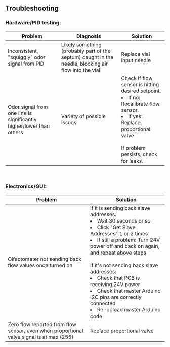 ## Troubleshooting

### Hardware/PID testing:

| Problem | Diagnosis | Solution |
| ----------- | ----------- | ----------- |
| Inconsistent, "squiggly" odor signal from PID | Likely something (probably part of the septum) caught in the needle, blocking air flow into the vial | Replace vial input needle |
| Odor signal from one line is significantly higher/lower than others | Variety of possible issues | Check if flow sensor is hitting desired setpoint. <li>If no: Recalibrate flow sensor.</li><li>If yes: Replace proportional valve</li><br>If problem persists, check for leaks.|| Slow odor rise time | Leak | <li>Ensure vial cap is on tightly.</li><li>Replace tubing from vial to mixing chamber.</li><li>Check that isolation valve is completely screwed into mixing chamber.</li>|

<br>

### Electronics/GUI:

| Problem | Solution |
| ----------- | ----------- |
| Olfactometer not sending back flow values once turned on | If it is sending back slave addresses: <li>Wait 30 seconds or so</li><li>Click "Get Slave Addresses" 1 or 2 times</li><li>If still a problem: Turn 24V power off and back on again, and repeat above steps</li><br>If it's not sending back slave addresses: <li>Check that PCB is receiving 24V power</li> <li>Check that master Arduino I2C pins are correctly connected</li><li>Re-upload master Arduino code</li>|
| Zero flow reported from flow sensor, even when proportional valve signal is at max (255) | Replace proportional valve |